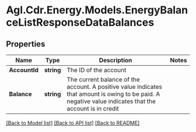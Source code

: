 # Agl.Cdr.Energy.Models.EnergyBalanceListResponseDataBalances

## Properties

Name | Type | Description | Notes
------------ | ------------- | ------------- | -------------
**AccountId** | **string** | The ID of the account | 
**Balance** | **string** | The current balance of the account.  A positive value indicates that amount is owing to be paid.  A negative value indicates that the account is in credit | 

[[Back to Model list]](../README.md#documentation-for-models) [[Back to API list]](../README.md#documentation-for-api-endpoints) [[Back to README]](../README.md)

